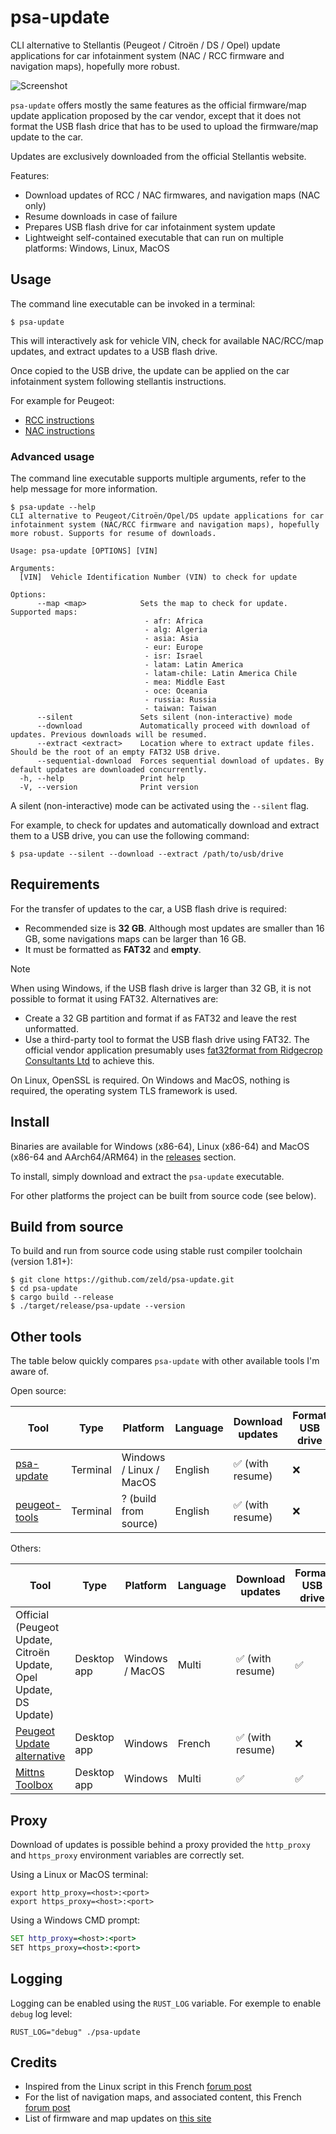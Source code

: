 # psa-update

CLI alternative to Stellantis (Peugeot / Citroën / DS / Opel) update applications for car infotainment system (NAC / RCC firmware and navigation maps), hopefully more robust.

![Screenshot](screenshot.png)

`psa-update` offers mostly the same features as the official firmware/map update application proposed by the car vendor, except that it does not format the USB flash drice that has to be used to upload the firmware/map update to the car.

Updates are exclusively downloaded from the official Stellantis website.

Features:

- Download updates of RCC / NAC firmwares, and navigation maps (NAC only)
- Resume downloads in case of failure
- Prepares USB flash drive for car infotainment system update
- Lightweight self-contained executable that can run on multiple platforms: Windows, Linux, MacOS

## Usage

The command line executable can be invoked in a terminal:

```shell
$ psa-update
```

This will interactively ask for vehicle VIN, check for available NAC/RCC/map updates, and extract updates to a USB flash drive.

Once copied to the USB drive, the update can be applied on the car infotainment system following stellantis instructions.

For example for Peugeot:

- [RCC instructions](https://web.archive.org/web/20220719220945/https://media-ct-ndp.peugeot.com/file/38/2/map-software-rcc-en.632382.pdf)
- [NAC instructions](https://web.archive.org/web/20230602131011/https://media-ct-ndp.peugeot.com/file/38/0/map-software-nac-en.632380.pdf)

### Advanced usage

The command line executable supports multiple arguments, refer to the help message for more information.

```console
$ psa-update --help
CLI alternative to Peugeot/Citroën/Opel/DS update applications for car infotainment system (NAC/RCC firmware and navigation maps), hopefully more robust. Supports for resume of downloads.

Usage: psa-update [OPTIONS] [VIN]

Arguments:
  [VIN]  Vehicle Identification Number (VIN) to check for update

Options:
      --map <map>            Sets the map to check for update. Supported maps:
                              - afr: Africa
                              - alg: Algeria
                              - asia: Asia
                              - eur: Europe
                              - isr: Israel
                              - latam: Latin America
                              - latam-chile: Latin America Chile
                              - mea: Middle East
                              - oce: Oceania
                              - russia: Russia
                              - taiwan: Taiwan
      --silent               Sets silent (non-interactive) mode
      --download             Automatically proceed with download of updates. Previous downloads will be resumed.
      --extract <extract>    Location where to extract update files. Should be the root of an empty FAT32 USB drive.
      --sequential-download  Forces sequential download of updates. By default updates are downloaded concurrently.
  -h, --help                 Print help
  -V, --version              Print version
```

A silent (non-interactive) mode can be activated using the `--silent` flag.

For example, to check for updates and automatically download and extract them to a USB drive, you can use the following command:

```shell
$ psa-update --silent --download --extract /path/to/usb/drive
```

## Requirements

For the transfer of updates to the car, a USB flash drive is required:

- Recommended size is **32 GB**. Although most updates are smaller than 16 GB, some navigations maps can be larger than 16 GB.
- It must be formatted as **FAT32** and **empty**.

> [!NOTE] 
> When using Windows, if the USB flash drive is larger than 32 GB, it is not possible to format it using FAT32. Alternatives are:
>
> - Create a 32 GB partition and format if as FAT32 and leave the rest unformatted.
> - Use a third-party tool to format the USB flash drive using FAT32. The official vendor application presumably uses [fat32format from Ridgecrop Consultants Ltd](http://ridgecrop.co.uk/index.htm?guiformat.htm) to achieve this.

On Linux, OpenSSL is required. On Windows and MacOS, nothing is required, the operating system TLS framework is used.

## Install

Binaries are available for Windows (x86-64), Linux (x86-64) and MacOS (x86-64 and AArch64/ARM64) in the [releases](https://github.com/zeld/psa-update/releases) section.

To install, simply download and extract the `psa-update` executable.

For other platforms the project can be built from source code (see below).

## Build from source

To build and run from source code using stable rust compiler toolchain (version 1.81+):

```shell
$ git clone https://github.com/zeld/psa-update.git
$ cd psa-update
$ cargo build --release
$ ./target/release/psa-update --version
```

## Other tools

The table below quickly compares `psa-update` with other available tools I'm aware of.

Open source:

| Tool                                                                                        | Type        | Platform                | Language | Download updates | Format USB drive | Extract to USB drive |
| ------------------------------------------------------------------------------------------- | ----------- | ----------------------- | -------- | ---------------- | ---------------- | -------------------- |
| [psa-update](https://github.com/zeld/psa-update)                                            | Terminal    | Windows / Linux / MacOS | English  | ✅ (with resume) | ❌              | ✅                   |
| [peugeot-tools](https://github.com/sbz/peugeot-tools)                                       | Terminal    | ? (build from source)   | English  | ✅ (with resume) | ❌              | ❌                   |

Others:

| Tool                                                                                        | Type        | Platform                | Language | Download updates | Format USB drive | Extract to USB drive |
| ------------------------------------------------------------------------------------------- | ----------- | ----------------------- | -------- | ---------------- | ---------------- | -------------------- |
| Official (Peugeot Update, Citroën Update, Opel Update, DS Update)                           | Desktop app | Windows / MacOS         | Multi    | ✅ (with resume) | ✅              | ✅                   |
| [Peugeot Update alternative](https://github.com/bagou9/Peugeot-Update-logiciel-alternatif/) | Desktop app | Windows                 | French   | ✅ (with resume) | ❌              | ❌                   |
| [Mittns Toolbox](https://www.mittns.de/thread/428-mittns-toolbox-2-5-0-4-download)          | Desktop app | Windows                 | Multi    | ✅               | ✅              | ✅                   |

## Proxy

Download of updates is possible behind a proxy provided the `http_proxy` and `https_proxy` environment variables are correctly set.

Using a Linux or MacOS terminal:

```shell
export http_proxy=<host>:<port>
export https_proxy=<host>:<port>
```

Using a Windows CMD prompt:

```cmd
SET http_proxy=<host>:<port>
SET https_proxy=<host>:<port>
```

## Logging

Logging can be enabled using the `RUST_LOG` variable. For exemple to enable `debug` log level:

```shell
RUST_LOG="debug" ./psa-update
```

## Credits

- Inspired from the Linux script in this French [forum post](https://www.forum-peugeot.com/Forum/threads/app-peugeot-update-logiciel-alternatif-multi-os-v1-5-26-08-2021.119707/)
- For the list of navigation maps, and associated content, this French [forum post](https://forum-auto.caradisiac.com/topic/129967-le-nac-du-3008-ii-et-de-tous-les-v%C3%A9hicules-psa-lisez-en-premier-la-page-n%C2%B012/)
- List of firmware and map updates on [this site](https://sites.google.com/view/nac-rcc/)
